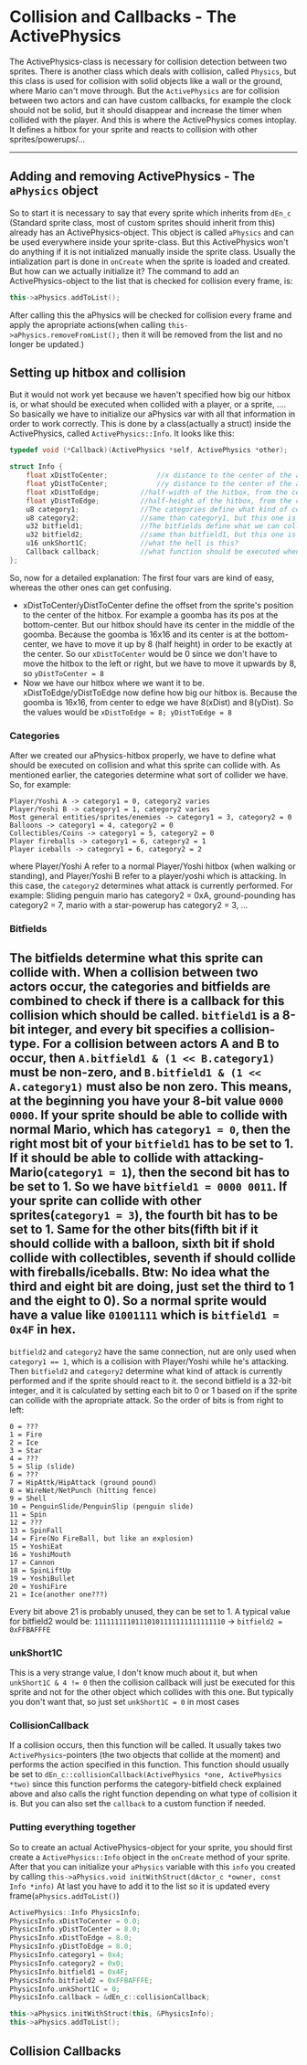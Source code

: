 # Collision and Callbacks - The ActivePhysics

The ActivePhysics-class is necessary for collision detection between two sprites. There is another class which deals with collision, called ``Physics``, but this class is used
for collision with solid objects like a wall or the ground, where Mario can't move through. But the ``ActivePhysics`` are for collision between two actors and can have custom callbacks, for example the clock should not be solid, but it should disappear and increase the timer when collided with the player. And this is where the ActivePhysics comes intoplay. It defines a hitbox for your sprite and reacts to collision with other sprites/powerups/...
___
## Adding and removing ActivePhysics - The ``aPhysics`` object 

So to start it is necessary to say that every sprite which inherits from ``dEn_c`` (Standard sprite class, most of custom sprites should inherit from this) already has an ActivePhysics-object.
This object is called ``aPhysics`` and can be used everywhere inside your sprite-class. But this ActivePhysics won't do anything if it is not initialized manually inside the sprite class. 
Usually the intialization part is done in ``onCreate`` when the sprite is loaded and created. But how can we actually initialize it?
The command to add an ActivePhysics-object to the list that is checked for collision every frame, is:
```c++
this->aPhysics.addToList();
```
After calling this the aPhysics will be checked for collision every frame and apply the apropriate actions(when calling ``this->aPhysics.removeFromList();`` then it will be removed from the list and no longer be updated.)

## Setting up hitbox and collision

But it would not work yet because we haven't specified how big our hitbox is, or what should be executed when collided with a player, or a sprite, ....
So basically we have to initialize our aPhysics var with all that information in order to work correctly. This is done by a class(actually a struct) inside the ActivePhysics, called ``ActivePhysics::Info``. It looks like this:

```c++
typedef void (*Callback)(ActivePhysics *self, ActivePhysics *other);		//This declares "Callback" as a pointer to a function which takes two ActivePhysics-pointers as parameters

struct Info {
	float xDistToCenter;			//x distance to the center of the aPhysics-hitbox, relative to sprite's pos.x
	float yDistToCenter;			//y distance to the center of the aPhysics-hitbox, relative to sprite's pos.y
	float xDistToEdge;			//half-width of the hitbox, from the center to the edge
	float yDistToEdge;			//half-height of the hitbox, from the center to the edge
	u8 category1;				//The categories define what kind of collider the sprite has (act like a player, like an enemy, like an object(e.g. fireball)
	u8 category2;				//same than category1, but this one is just used when category1 is equal to 1, which means this sprite acts like a player
	u32 bitfield1;				//The bitfields define what we can collide with, so should it react to fireball-collision, can be eaten by yoshi(collision with tongue)
	u32 bitfield2;				//same than bitfield1, but this one is just used when category1 is equal to 1, which means this sprite acts like a player
	u16 unkShort1C;				//what the hell is this? 
	Callback callback;			//what function should be executed when a collision occurs? This is a ``Callback`` (see above -> function pointer)
};
```

So, now for a detailed explanation:
The first four vars are kind of easy, whereas the other ones can get confusing.
- xDistToCenter/yDistToCenter define the offset from the sprite's position to the center of the hitbox. For example a goomba has its pos at the bottom-center. But our hitbox should have its center in the middle of the goomba. Because the goomba is 16x16 and its center is at the bottom-center, we have to move it up by 8 (half height) in order to be exactly at the center. So our ``xDistToCenter`` would be 0 since we don't have to move the hitbox to the left or right, but we have to move it upwards by 8, so ``yDistToCenter = 8``
- Now we have our hitbox where we want it to be. xDistToEdge/yDistToEdge now define how big our hitbox is. Because the goomba is 16x16, from center to edge we have 8(xDist) and 8(yDist). So the values would be ``xDistToEdge = 8; yDistToEdge = 8``

### Categories
After we created our aPhysics-hitbox properly, we have to define what should be executed on collision and what this sprite can collide with. 
As mentioned earlier, the categories determine what sort of collider we have. So, for example:
```
Player/Yoshi A -> category1 = 0, category2 varies
Player/Yoshi B -> category1 = 1, category2 varies
Most general entities/sprites/enemies -> category1 = 3, category2 = 0
Balloons -> category1 = 4, category2 = 0
Collectibles/Coins -> category1 = 5, category2 = 0
Player fireballs -> category1 = 6, category2 = 1
Player iceballs -> category1 = 6, category2 = 2
```
where Player/Yoshi A refer to a normal Player/Yoshi hitbox (when walking or standing), and Player/Yoshi B refer to a player/yoshi which is attacking. In this case, the ``category2`` determines what attack is currently performed. For example: Sliding penguin mario has category2 = 0xA, ground-pounding has category2 = 7, mario with a star-powerup has category2 = 3, ...

### Bitfields
The bitfields determine what this sprite can collide with. When a collision between two actors occur, the categories and bitfields are combined to check if there is
a callback for this collision which should be called. ``bitfield1`` is a 8-bit integer, and every bit specifies a collision-type. For a collision between actors A and
B to occur, then ``A.bitfield1 & (1 << B.category1)`` must be non-zero, and ``B.bitfield1 & (1 << A.category1)`` must also be non zero. This means, at the beginning you have your 8-bit value ``0000 0000``. If your sprite should be able to collide with normal Mario, which has ``category1 = 0``, then the right most bit of your ``bitfield1`` has to be set to 1. If it should be able to collide with attacking-Mario(``category1 = 1``), then the second bit has to be set to 1. So we have
``bitfield1 = 0000 0011``. If your sprite can collide with other sprites(``category1 = 3``), the fourth bit has to be set to 1. Same for the other bits(fifth bit if it should collide with a balloon, sixth bit if shold collide with collectibles, seventh if should collide with fireballs/iceballs. Btw: No idea what the third and eight bit are doing, just set the third to 1 and the eight to 0). So a normal sprite would have a value like ``01001111`` which is ``bitfield1 = 0x4F`` in hex. 
---
``bitfield2`` and ``category2`` have the same connection, nut are only used when ``category1 == 1``, which is a collision with Player/Yoshi while he's attacking. Then ``bitfield2`` and ``category2`` determine what kind of attack is currently performed and if the sprite should react to it. the second bitfield is a 32-bit integer, and it is calculated by setting each bit to 0 or 1 based on if the sprite can collide with the apropriate attack. So the order of bits is from right to left:
```
0 = ???
1 = Fire
2 = Ice
3 = Star
4 = ???
5 = Slip (slide)
6 = ???
7 = HipAttk/HipAttack (ground pound)
8 = WireNet/NetPunch (hitting fence)
9 = Shell
10 = PenguinSlide/PenguinSlip (penguin slide)
11 = Spin
12 = ???
13 = SpinFall
14 = Fire(No FireBall, but like an explosion)
15 = YoshiEat
16 = YoshiMouth
17 = Cannon
18 = SpinLiftUp
19 = YoshiBullet
20 = YoshiFire
21 = Ice(another one???)
```
Every bit above 21 is probably unused, they can be set to 1. A typical value for bitfield2 would be: ``11111111101110101111111111111110`` -> ``bitfield2 = 0xFFBAFFFE``

### unkShort1C
This is a very strange value, I don't know much about it, but when ``unkShort1C & 4 != 0`` then the collision callback will just be executed for this sprite and not for the other object which collides with this one. But typically you don't want that, so just set ``unkShort1C = 0`` in most cases

### CollisionCallback
If a collision occurs, then this function will be called. It usually takes two ``ActivePhysics``-pointers (the two objects that collide at the moment) and performs the action specified in this function. This function should usually be set to ``dEn_c::collisionCallback(ActivePhysics *one, ActivePhysics *two)`` since this function performs the category-bitfield check explained above and also calls the right function depending on what type of collision it is. But you can also set the ``callback`` to a custom function if needed.

### Putting everything together
So to create an actual ActivePhysics-object for your sprite, you should first create a ``ActivePhysics::Info`` object in the ``onCreate`` method of your sprite. After 
that you can initialize your ``aPhysics`` variable with this ``info`` you created by calling ``this->aPhysics.void initWithStruct(dActor_c *owner, const Info *info)``
At last you have to add it to the list so it is updated every frame(``aPhysics.addToList()``)
```c++
ActivePhysics::Info PhysicsInfo;
PhysicsInfo.xDistToCenter = 0.0;
PhysicsInfo.yDistToCenter = 8.0;
PhysicsInfo.xDistToEdge = 8.0;
PhysicsInfo.yDistToEdge = 8.0;
PhysicsInfo.category1 = 0x4;
PhysicsInfo.category2 = 0x0;
PhysicsInfo.bitfield1 = 0x4F;
PhysicsInfo.bitfield2 = 0xFFBAFFFE;
PhysicsInfo.unkShort1C = 0;
PhysicsInfo.callback = &dEn_c::collisionCallback;

this->aPhysics.initWithStruct(this, &PhysicsInfo);
this->aPhysics.addToList();
```

## Collision Callbacks
